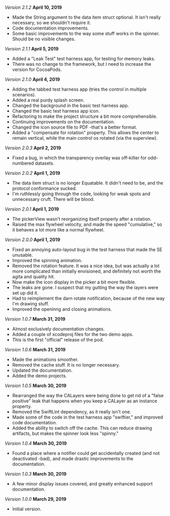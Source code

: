 *Version 2.1.2* **April 10, 2019**
- Made the String argument to the data item struct optional. It isn't really necessary, so we shouldn't require it.
- Code documentation improvements.
- Some basic improvements to the way some stuff works in the spinner. Should be no visible changes.

*Version 2.1.1* **April 5, 2019**
- Added a "Leak Test" test harness app, for testing for memory leaks.
- There was no change to the framework, but I need to increase the version for CocoaPods.

*Version 2.1.0* **April 4, 2019**
- Adding the tabbed test harness app (tries the control in multiple scenarios).
- Added a real purdy splash screen.
- Changed the background in the basic test harness app.
- Changed the basic test harness app icon.
- Refactoring to make the project structure a bit more comprehensible.
- Continuing improvements on the documentation.
- Changed the icon source file to PDF -that's a better format.
- Added a "compensate for rotation" property. This allows the center to remain vertical, while the main control os rotated (via the superview).

*Version 2.0.3* **April 2, 2019**
- Fixed a bug, in which the transparency overlay was off-kilter for odd-numbered datasets.

*Version 2.0.2* **April 1, 2019**
- The data item struct is no longer Equatable. It didn't need to be, and the protocol conformance sucked.
- I'm ruthlessly going through the code, looking for weak spots and unnecessary cruft. There will be blood.

*Version 2.0.1* **April 1, 2019**
- The pickerView wasn't reorganizing itself properly after a rotation.
- Raised the max flywheel velocity, and made the speed "cumulative," so it behaves a lot more like a normal flywheel.

*Version 2.0.0* **April 1, 2019**
- Fixed an annoying auto-layout bug in the test harness that made the SE unusable.
- Improved the spinning animation.
- Removed the rotation feature. It was a nice idea, but was actually a lot more complicated than initially envisioned, and definitely not worth the agita and quality hit.
- Now make the icon display in the picker a bit more flexible.
- The leaks are gone. I suspect that my gutting the way the layers were set up did it.
- Had to reimplement the darn rotate notification, because of the new way I'm drawing stuff.
- Improved the openinng and closing animations.

*Version 1.0.7* **March 31, 2019**
- Almost exclusively documentation changes.
- Added a couple of xcodeproj files for the two demo apps.
- This is the first "official" release of the pod.

*Version 1.0.6* **March 31, 2019**
- Made the animations smoother.
- Removed the cache stuff. It is no longer necessary.
- Updated the documentation.
- Added the demo projects.

*Version 1.0.5* **March 30, 2019**
- Rearranged the way the CALayers were being done to get rid of a "false positive" leak that happens when you keep a CALayer as an instance property.
- Removed the SwiftLint dependency, as it really isn't one.
- Made some of the code in the test harness app "swiftier," and improved code documentation.
- Added the ability to switch off the cache. This can reduce drawing artifacts, but makes the spinner look less "spinny."

*Version 1.0.4* **March 30, 2019**
- Found a place where a notifier could get accidentally created (and not deactivated -bad), and made drastic improvements to the documentation.

*Version 1.0.3* **March 30, 2019**
- A few minor display issues covered, and greatly enhanced support documentation.

*Version 1.0.0* **March 29, 2019**
- Initial version.

